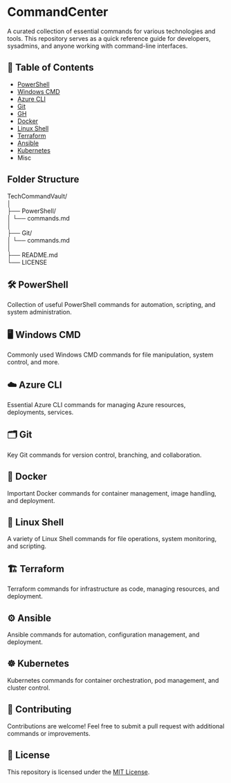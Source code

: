 # CommandCenter

A curated collection of essential commands for various technologies and tools. This repository serves as a quick reference guide for developers, sysadmins, and anyone working with command-line interfaces.

## 📜 Table of Contents
- [PowerShell](#powershell)
- [Windows CMD](#windows-cmd)
- [Azure CLI](#azure-cli)
- [Git](#git)
- [GH](#githubdesktop)
- [Docker](#docker)
- [Linux Shell](#linux-shell)
- [Terraform](#terraform)
- [Ansible](#ansible)
- [Kubernetes](#kubernetes)
- Misc

## Folder Structure

TechCommandVault/<br>
│<br>
├── PowerShell/<br>
│   └── commands.md<br>
│<br>
├── Git/<br>
│   └── commands.md<br>
│<br>
├── README.md<br>
└── LICENSE<br>

## 🛠️ PowerShell
Collection of useful PowerShell commands for automation, scripting, and system administration.

## 🖥️ Windows CMD
Commonly used Windows CMD commands for file manipulation, system control, and more.

## ☁️ Azure CLI
Essential Azure CLI commands for managing Azure resources, deployments, services.

## 🗂️ Git
Key Git commands for version control, branching, and collaboration.

## 🐳 Docker
Important Docker commands for container management, image handling, and deployment.

## 🐧 Linux Shell
A variety of Linux Shell commands for file operations, system monitoring, and scripting.

## 🏗️ Terraform
Terraform commands for infrastructure as code, managing resources, and deployment.

## ⚙️ Ansible
Ansible commands for automation, configuration management, and deployment.

## ☸️ Kubernetes
Kubernetes commands for container orchestration, pod management, and cluster control.

## 🚀 Contributing
Contributions are welcome! Feel free to submit a pull request with additional commands or improvements.

## 📝 License
This repository is licensed under the [MIT License](LICENSE).
